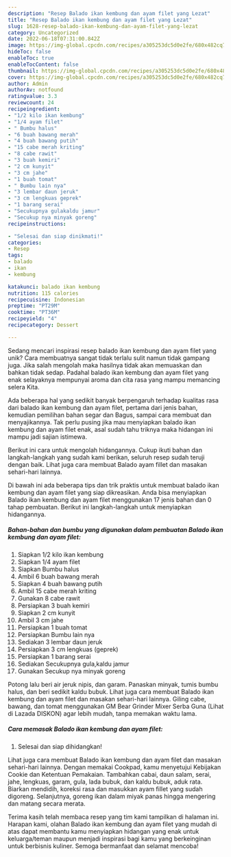 ```yaml
---
description: "Resep Balado ikan kembung dan ayam filet yang Lezat"
title: "Resep Balado ikan kembung dan ayam filet yang Lezat"
slug: 1628-resep-balado-ikan-kembung-dan-ayam-filet-yang-lezat
category: Uncategorized
date: 2022-06-18T07:31:00.842Z
image: https://img-global.cpcdn.com/recipes/a305253dc5d0e2fe/680x482cq70/balado-ikan-kembung-dan-ayam-filet-foto-resep-utama.jpg
hideToc: false
enableToc: true
enableTocContent: false
thumbnail: https://img-global.cpcdn.com/recipes/a305253dc5d0e2fe/680x482cq70/balado-ikan-kembung-dan-ayam-filet-foto-resep-utama.jpg
cover: https://img-global.cpcdn.com/recipes/a305253dc5d0e2fe/680x482cq70/balado-ikan-kembung-dan-ayam-filet-foto-resep-utama.jpg
author: Admin
authorAv: notfound
ratingvalue: 3.3
reviewcount: 24
recipeingredient:
- "1/2 kilo ikan kembung"
- "1/4 ayam filet"
- " Bumbu halus"
- "6 buah bawang merah"
- "4 buah bawang putih"
- "15 cabe merah kriting"
- "8 cabe rawit"
- "3 buah kemiri"
- "2 cm kunyit"
- "3 cm jahe"
- "1 buah tomat"
- " Bumbu lain nya"
- "3 lembar daun jeruk"
- "3 cm lengkuas geprek"
- "1 barang serai"
- "Secukupnya gulakaldu jamur"
- "Secukup nya minyak goreng"
recipeinstructions:

- "Selesai dan siap dinikmati!"
categories:
- Resep
tags:
- balado
- ikan
- kembung

katakunci: balado ikan kembung 
nutrition: 115 calories
recipecuisine: Indonesian
preptime: "PT29M"
cooktime: "PT36M"
recipeyield: "4"
recipecategory: Dessert

---
```





Sedang mencari inspirasi resep balado ikan kembung dan ayam filet yang unik? Cara membuatnya sangat tidak terlalu sulit namun tidak gampang juga. Jika salah mengolah maka hasilnya tidak akan memuaskan dan bahkan tidak sedap. Padahal balado ikan kembung dan ayam filet yang enak selayaknya mempunyai aroma dan cita rasa yang mampu memancing selera Kita.





Ada beberapa hal yang sedikit banyak berpengaruh terhadap kualitas rasa dari balado ikan kembung dan ayam filet, pertama dari jenis bahan, kemudian pemilihan bahan segar dan Bagus, sampai cara membuat dan menyajikannya. Tak perlu pusing jika mau menyiapkan balado ikan kembung dan ayam filet enak,      asal sudah tahu triknya maka hidangan ini mampu jadi sajian istimewa.














Berikut ini cara untuk mengolah hidangannya. Cukup ikuti bahan dan langkah-langkah yang sudah kami berikan, seluruh resep sudah teruji dengan baik. Lihat juga cara membuat Balado ayam fillet dan masakan sehari-hari lainnya.






Di bawah ini ada beberapa tips dan trik praktis untuk membuat balado ikan kembung dan ayam filet yang siap dikreasikan. Anda bisa menyiapkan Balado ikan kembung dan ayam filet menggunakan 17 jenis bahan dan 0 tahap pembuatan. Berikut ini langkah-langkah untuk menyiapkan hidangannya.

<!--inarticleads1-->

##### Bahan-bahan dan bumbu yang digunakan dalam pembuatan Balado ikan kembung dan ayam filet:

1. Siapkan 1/2 kilo ikan kembung
1. Siapkan 1/4 ayam filet
1. Siapkan  Bumbu halus
1. Ambil 6 buah bawang merah
1. Siapkan 4 buah bawang putih
1. Ambil 15 cabe merah kriting
1. Gunakan 8 cabe rawit
1. Persiapkan 3 buah kemiri
1. Siapkan 2 cm kunyit
1. Ambil 3 cm jahe
1. Persiapkan 1 buah tomat
1. Persiapkan  Bumbu lain nya
1. Sediakan 3 lembar daun jeruk
1. Persiapkan 3 cm lengkuas (geprek)
1. Persiapkan 1 barang serai
1. Sediakan Secukupnya gula,kaldu jamur
1. Gunakan Secukup nya minyak goreng


Potong lalu beri air jeruk nipis, dan garam. Panaskan minyak, tumis bumbu halus, dan beri sedikit kaldu bubuk. Lihat juga cara membuat Balado ikan kembung dan ayam filet dan masakan sehari-hari lainnya. Giling cabe, bawang, dan tomat menggunakan GM Bear Grinder Mixer Serba Guna (Lihat di Lazada DISKON) agar lebih mudah, tanpa memakan waktu lama. 

<!--inarticleads2-->

##### Cara memasak Balado ikan kembung dan ayam filet:


1. Selesai dan siap dihidangkan!

Lihat juga cara membuat Balado ikan kembung dan ayam filet dan masakan sehari-hari lainnya. Dengan memakai Cookpad, kamu menyetujui Kebijakan Cookie dan Ketentuan Pemakaian. Tambahkan cabai, daun salam, serai, jahe, lengkuas, garam, gula, lada bubuk, dan kaldu bubuk, aduk rata. Biarkan mendidih, koreksi rasa dan masukkan ayam fillet yang sudah digoreng. Selanjutnya, goreng ikan dalam miyak panas hingga mengering dan matang secara merata. 

Terima kasih telah membaca resep yang tim kami tampilkan di halaman ini. Harapan kami, olahan Balado ikan kembung dan ayam filet yang mudah di atas dapat membantu kamu menyiapkan hidangan yang enak untuk keluarga/teman maupun menjadi inspirasi bagi kamu yang berkeinginan untuk berbisnis kuliner. Semoga bermanfaat dan selamat mencoba!
